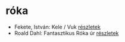 # róka

- Fekete, István: Kele / Vuk [részletek](_details/%7Bopf.creator%7D.md#id_122)
- Roald Dahl: Fantasztikus Róka úr [részletek](_details/%7Bopf.creator%7D.md#id_1601)